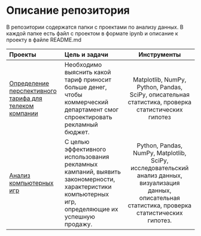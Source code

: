 # Описание репозитория
В репозитории содержатся папки с проектами по анализу данных. В каждой папке есть файл с проектом в формате ipynb и описание к проекту в файле README.md 

Проекты                            | Цель и задачи                                  | Инструменты
:--------------------------------- | :--------------------------------------------  | :---------------------------------:
[Определение перспективного тарифа для телеком компании](https://github.com/IgorynAndronov/Yandex-Practikum/tree/main/Определение%20перспективного%20тарифа) | Необходимо выяснить какой тариф приносит больше денег, чтобы коммерческий департамент смог спроектировать рекламный бюджет.| Matplotlib, NumPy, Python, Pandas, SciPy, описательная статистика, проверка статистических гипотез
[Анализ компьютерных игр](https://github.com/IgorynAndronov/Yandex-Practikum/tree/main/Анализ%20компьютерных%20игр) | С целью эффективного использования рекламных кампаний, выявить закономерности, характеристики компьютерных игр, определяющие их успешную продажу. | Python, Pandas, NumPy, Matplotlib, SciPy, исследовательский анализ данных, визуализация данных, описательная статистика, проверка статистических гипотез.
